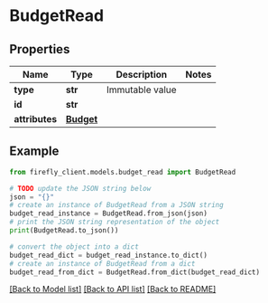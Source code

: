 # BudgetRead


## Properties

Name | Type | Description | Notes
------------ | ------------- | ------------- | -------------
**type** | **str** | Immutable value | 
**id** | **str** |  | 
**attributes** | [**Budget**](Budget.md) |  | 

## Example

```python
from firefly_client.models.budget_read import BudgetRead

# TODO update the JSON string below
json = "{}"
# create an instance of BudgetRead from a JSON string
budget_read_instance = BudgetRead.from_json(json)
# print the JSON string representation of the object
print(BudgetRead.to_json())

# convert the object into a dict
budget_read_dict = budget_read_instance.to_dict()
# create an instance of BudgetRead from a dict
budget_read_from_dict = BudgetRead.from_dict(budget_read_dict)
```
[[Back to Model list]](../README.md#documentation-for-models) [[Back to API list]](../README.md#documentation-for-api-endpoints) [[Back to README]](../README.md)


